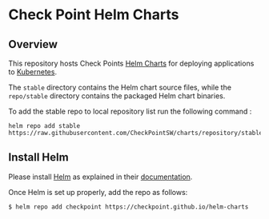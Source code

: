 # Check Point Helm Charts

## Overview

This repository hosts Check Points [Helm Charts](https://helm.sh) for deploying applications to [Kubernetes](https://kubernetes.io/).

The `stable` directory contains the Helm chart source files, while the `repo/stable` directory contains the packaged Helm chart binaries.  

To add the stable repo to local repository list run the following command : 
```
helm repo add stable https://raw.githubusercontent.com/CheckPointSW/charts/repository/stable
```

## Install Helm

Please install [Helm](https://helm.sh) as explained in their [documentation](https://helm.sh/docs/intro/install/#scrollpane).

Once Helm is set up properly, add the repo as follows:

```console
$ helm repo add checkpoint https://checkpoint.github.io/helm-charts
```